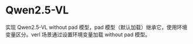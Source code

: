 # Qwen2.5-VL

实现 Qwen2.5-VL without pad 模型，pad 模型（默认加载）继承它，使用环境变量区分。verl 场景通过设置环境变量加载 without pad 模型。
